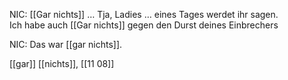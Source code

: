 NIC: [[Gar nichts]] … Tja, Ladies … eines Tages werdet ihr sagen.  
Ich habe auch [[Gar nichts]] gegen den Durst deines Einbrechers

NIC: Das war [[gar nichts]].  


[[gar]] [[nichts]], [[11 08]]